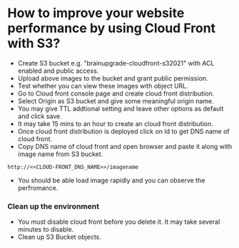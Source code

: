 # How to improve your website performance by using Cloud Front with S3?
  * Create S3 bucket e.g. "brainupgrade-cloudfront-s32021" with ACL enabled and public access.
  * Upload above images to the bucket and grant public permission.
  * Test whether you can view these images with object URL.
  * Go to Cloud front console page and create cloud front distribution.
  * Select Origin as S3 bucket and give some meaningful origin name.
  * You may give TTL addtional setting and leave other options as default and click save.
  * It may take 15 mins to an hour to create an cloud front distribution.
  * Once cloud front distribution is deployed click on Id to get DNS name of cloud front. 
  * Copy DNS name of cloud front and open browser and paste it along with image name from S3 bucket.

```
http://<<CLOUD-FRONT_DNS_NAME>>/imagename
```
  * You should be able load image rapidly and you can observe the perfromance.
### Clean up the environment
  * You must disable cloud front before you delete it. It may take several minutes to disable.
  * Clean up S3 Bucket objects.  
